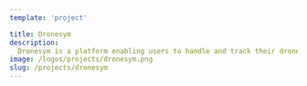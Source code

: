 ```yaml
---
template: 'project'

title: Dronesym
description:
  Dronesym is a platform enabling users to handle and track their drone fleets in real time. Users can have functionality to add new drones configure their flight paths and monitor their progress through a web dashboard.
image: /logos/projects/dronesym.png
slug: /projects/dronesym
---
```


